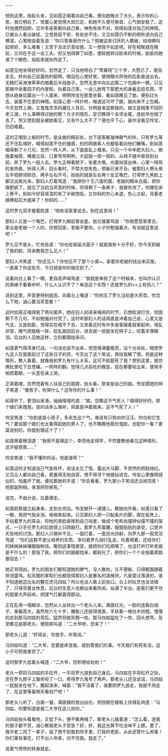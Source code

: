     一一 

   想到这里，抬起头来，见如莲正唱着向自己看，便向她微点了点头，表示你的心思，我已明白了。惊寰心里觉得大局已定，和她不久便可聚首，心气倒安稳了。这时他偶然回顾，见许多座客都向自己看，神色有些不对，晓得如莲对自己的神情，已被众人看出破绽，立觉局促不安，有些坐不住。又见如莲仍不断的把秋波向自己横溜，心里暗自着急道：“你只管看我作什么？倘被这些讨厌的人瞧破，给咱俩叫起邪好，多么难看！又苦于没法示意给她，又一想我不如走吧，好在相聚就在眼前，又何在乎这一会工夫。但又怕得罪了如莲，便趁她转过脸来的时候，偷偷向她递了个眼色，站起来就向外走了。

   如莲见他坐得好好的，忽然走了，只当他明白了”莺春院”三个字，大愿已了，便自走去，好向自己显露他的聪明，暗自在心里好笑，便用眼光将他的后影直送出去，无精打采潦潦草草的唱着后半段曲子。忽然无意中向左边第二个包厢中一瞧，只见那厢中坐着园子的内掌柜，向着自己笑。一会儿她弯下那肥大的身躯去拾东西，不想从她身后露出一个人面来，明明怜宝在那里坐着，看如莲瞧见了她，便别过头去，装着不在意的神情。如莲心里一阵扑咚，暗道这可坏了醋，娘向来不上包厢，今天忽然上厢，又鬼鬼祟祟的藏在人背后，分明是来监察我的。娘又是贼里不招的老江湖，什么事瞒得过她的眼？方才的情形，定已瞧得个全须全尾，连姑爷也相了去了。但又想到就全被她看见，又有什么大不了？便也平下心，装作没看见怜宝，仍旧唱着。

   这时正唱到上板的时节，是全曲的精彩处，台下座客都凝神静气的听，只有罗九等还不住乱喊好，喊得如莲不住的皱眉，别的顾曲客人也都偷着向他们撇嘴。到如莲唱得剩了十几句，忽然一阵人声，从下面直乱上楼来。只见一个中年肥大妇人，倒挽着袖管，横眉立目，口里骂骂咧咧，大屁股一扭一扭的，从椅子缝中直扭到台前，奔了罗九一般人去。罗九正伸着脖子，张着大嘴，向着如莲出神，心里一阵阵的发热昏，听得人声，回头看时，不禁大惊失色，想躲已来不及，被那妇人劈头用左手把脖领抓住，两手左右开弓，拍拍的就是左右两个反正嘴巴，打得罗九黑脸上都泛出紫光来。那妇人打着骂道：“我把你个王八蛋的蛋，老娘的精米白面，把你撑肥疯了，就忘了当初当茶壶的时候，穷得剩了一条裤子，我替你洗了，你蹲在床上等干。到如今好容易混的有了半碗饱饭，又你妈的穷心未退，色心又起，背着老娘捧起花大姐来了！你妈的……”

   这时罗九双手握着脸道：“咱有话家里说去，别在这里闹！”

   那妇人又是一个嘴巴，打得罗九眼前冒金星。她又接着骂道：“你倒愿意家里去，家业是老娘一个人的，你想回家，老娘不要你。小子你勉强着点，有话就这里说吧！”

   罗九见不是头，忙央告道：“你也给我留点面子！就是我有十分不好，你今天抓破了我的脸，将来教我怎么见人！”

   那妇人冷笑道：“你还见人？你怕见不了那个小臭×。拿着你老娘的钱出来买俊，一直美了你这些天，今日就是你的报应到了。”

   说着向台上看了一眼，更自高声喊骂道：“我就是单挑了这个时候来，也叫你认识的臭婊子看看听听，什么人认识不了？单选这个东西！还是罗九的××上有钩儿？”

   说到这里，声音更特别提高，向着台上嚷道：“你别忘了罗九当初是大茶壶，你怎么下贱，诚心要当茶壶套！”

   这时如莲正唱得剩了两句尾声，她在妇人初进来喊闹的时节，已想趁波打住，但因剩下不几句，不如勉强对付完了。这时听那妇人的话简直是冲着自己说，心里又是气忿，又是肮脏，觉得实在唱不下去，又夹着这时有许多座客跟着鼓掌起哄，喧乱非常，赌气把鼓板一摔，趁乱跑回后台，进去就一屁股坐在椅子上，咬着牙落眼泪。后台的人见她这样，立刻都围拢来问。

   如莲更气得浑身打战，一句话也说不出来，但觉得满腹冤苦，没个分诉处，暗想罗九这人在我面前讨了这些日子的厌，今天出了这个笑话，真给我解了恨。但是这种情形，教人看着，就像我和罗九有什么关系，这可不肮脏死了我？想到这里，就仿佛肚里吃下去苍蝇，一阵阵的翻，觉得几点前吃的晚饭，现在都要呕出来，便用手帕捂着眼，一头歪在桌上哭。

   正哭着哩，忽然觉着有人扶自己的肩膀，抬头看，原来是自己的娘。怜宝摸她的辫子笑道：“傻孩子，你哭什么？这有你的什么事！”

   如莲听了，更泪似泉涌，抽抽噎噎的道：“娘，您瞧这不气死人？唱得好好的，那个娘们来搅我，说的话多么难听，简直是冲着我来，这不气死了人！”

   怜宝笑道：“你到底是小孩子，多余生这个气，难说有只狗向你汪汪，你也和它生气？要说那个娘们也太看得起她的男人了，也不瞧瞧他那份鬼脸，也配你一看？更莫说别的。你就别理这个了！”

   如莲擦着眼泪道：“我倒不是理这个，幸而他走得早，不然要教他看见这种情形，这许疑惑我……”

   怜宝笑道：“我不懂你的话，他是谁呀？”

   如莲这时才知道自己气急败坏，说话太忘了情，露出大马脚，不禁然的把脸绯红。又见众人都向自己看，更羞得无地自容，恨不得寻个地缝钻进去。怜宝心里像明镜似的，怕羞坏了她，便拉着她的手道：“你去看看，罗九那小子笑话还没闹完呢！他那副狗相，保准把你笑死。”

   说完，不由分说，拉着便走。

   如莲趁势就立起身来，走到台帘边。怜宝掀开一道缝儿，教她向外看。如莲只看了一眼，竟把气恼全消，格格笑起来。只见那妇人把一只鲇鱼片的脚，蹬在板凳上，手拈着罗九的耳朵，将他的黑脸直按到自己裆里，做成个老和尚撞钟似撞不撞的架式，一只手在罗九的后脖颈上只顾敲打。那罗九弯着腰，服服贴贴的承受，口里许天告地的讨饶。那妇人只做听不见，一面打着，一面目光四射，向罗九那一般党羽骂道：“你们这群不是父母养的东西，净勾着罗九胡行乱走，吃着喝着，还给你们的姊姊妹妹赚胭脂粉钱。敢则这事情便宜，就把你们吃顺嘴了，也没打听打听老娘是干什么的！惹恼了我，把你们的娘都找来，都剥光了，把你们一个个全按着原路塞回去！”

   她正骂得凶，罗九的朋友们都知道她的脾气，没人敢劝，又不便躲，只得都围随着恭领盛骂。松风楼的掌柜们也都晓得那妇人是著名的泼辣货，凡是耍过落道的，谁不知道她这出名的簪花虎马四姑？所以也没人敢上前张口。台上的玩艺也没法唱了，只得空着台休息。后台的生意人也都出来看热闹，站满了半台。座客们更不住的鼓掌大声起哄，把煤气灯都震得颤动。

   正在乱得一塌糊涂，忽然从人丛转出一个老头儿来，满面红光，一脸的连鬓白胡子，身躯高大，虽然有六七十岁，腰板儿还挺得很直，手扶着一根白木拐棍，慢慢的走到那马四姑的背后，猛然将她背膀一拍，那马四姑猛吃了一惊，回头想骂，及至瞧见是那老头，便陪笑叫道：“二大爷呀，您来了！”

   那老头儿道：“好闺女，你放手，听我说。”

   马四姑叫道：“二大爷，您要是疼苦我，就别管我们的事。今天我们有死有活，这小子可把我害苦了。”

   这时那罗九低着头喊道：“二大爷，您积德给劝劝！”

   老头一把将马四姑的手拉开，一手将罗九提到自己身后。马四姑在手将松开之际，还在罗九脖子上狠命咬了一口，疼得罗九鬼号了两声。那老头儿还没说话，马四姑一屁股坐在地下，撒起泼来，喊着：“我不活着了，谁要把罗九放走，我就不用走了，在这里等着明天看验尸吧！”

   那老头儿听了，白眉一皱，满面倏的放出凶光，把拐棍在楼板上拄得乱响道：“马四姑，你要知道是我二大爷在这儿劝你。”

   马四姑抬头看看他，又低下头，便不敢再喊了。那老头儿接着道：“怎么着，连我的面子都不赏，诚心教我老头子受急？好，好，我这也算不吃没味不上膘。罢了，我华老二闯了一辈子，临了想不到栽到你手里，打我的老脸，从此还管什么闲事！你们事有事在，打不出人命来，对不住我。我走了。”

   说着气愤愤的转身就走。

